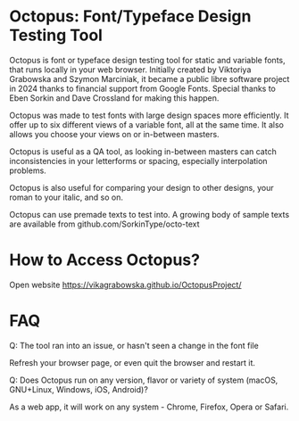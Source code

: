# Octopus: Font/Typeface Design Testing Tool

Octopus is font or typeface design testing tool for static and variable fonts, that runs locally in your web browser. Initially created by Viktoriya Grabowska and Szymon Marciniak, it became a public libre software project in 2024 thanks to financial support from Google Fonts. Special thanks to Eben Sorkin and Dave Crossland for making this happen.

Octopus was made to test fonts with large design spaces more efficiently. It offer up to six different views of a variable font, all at the same time. It also allows you choose your views on or in-between masters.

Octopus is useful as a QA tool, as looking in-between masters can catch inconsistencies in your letterforms or spacing, especially interpolation problems.

Octopus is also useful for comparing your design to other designs, your roman to your italic, and so on.

Octopus can use premade texts to test into. A growing body of sample texts are available from github.com/SorkinType/octo-text

# How to Access Octopus?

Open website https://vikagrabowska.github.io/OctopusProject/

# FAQ

Q: The tool ran into an issue, or hasn't seen a change in the font file

Refresh your browser page, or even quit the browser and restart it.

Q: Does Octopus run on any version, flavor or variety of system (macOS, GNU+Linux, Windows, iOS, Android)?

As a web app, it will work on any system - Chrome, Firefox, Opera or Safari.